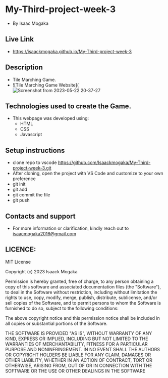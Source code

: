 # My-Third-project-week-3 
- By Isaac Mogaka
## Live Link
- https://isaackmogaka.github.io/My-Third-project-week-3
## Description
- Tile Marching Game.
- ![Tile Marching Game Website](![Screenshot from 2023-05-22 20-37-27](https://github.com/Isaackmogaka/My-Third-project-week-3/assets/132668097/dde63e79-5fd8-438a-b332-8339763e1dff)
## Technologies used to create the Game.
- This webpage was developed using:
   - HTML
   - CSS
   - Javascript
## Setup instructions
- clone repo to vscode https://github.com/Isaackmogaka/My-Third-project-week-3.git
- After cloning, open the project with VS Code and customize to your own     preference
- git init
- git add
- git commit the file
- git push
## Contacts and support
- For more information or clarification, kindly reach out to isaacmogaka2016@gmail.com
## LICENCE:

MIT License

Copyright (c) 2023 Isaack Mogaka

Permission is hereby granted, free of charge, to any person obtaining a copy
of this software and associated documentation files (the "Software"), to deal
in the Software without restriction, including without limitation the rights
to use, copy, modify, merge, publish, distribute, sublicense, and/or sell
copies of the Software, and to permit persons to whom the Software is
furnished to do so, subject to the following conditions:

The above copyright notice and this permission notice shall be included in all
copies or substantial portions of the Software.

THE SOFTWARE IS PROVIDED "AS IS", WITHOUT WARRANTY OF ANY KIND, EXPRESS OR
IMPLIED, INCLUDING BUT NOT LIMITED TO THE WARRANTIES OF MERCHANTABILITY,
FITNESS FOR A PARTICULAR PURPOSE AND NONINFRINGEMENT. IN NO EVENT SHALL THE
AUTHORS OR COPYRIGHT HOLDERS BE LIABLE FOR ANY CLAIM, DAMAGES OR OTHER
LIABILITY, WHETHER IN AN ACTION OF CONTRACT, TORT OR OTHERWISE, ARISING FROM,
OUT OF OR IN CONNECTION WITH THE SOFTWARE OR THE USE OR OTHER DEALINGS IN THE
SOFTWARE

